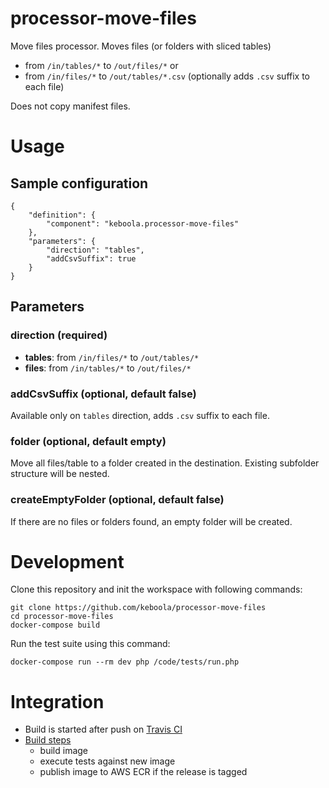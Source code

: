 # processor-move-files

Move files processor. Moves files (or folders with sliced tables)

 - from `/in/tables/*` to `/out/files/*` or
 - from `/in/files/*` to `/out/tables/*.csv` (optionally adds `.csv` suffix to each file)
  
Does not copy manifest files.

# Usage

## Sample configuration

```
{  
    "definition": {
        "component": "keboola.processor-move-files"
    },
    "parameters": {
        "direction": "tables",
        "addCsvSuffix": true
    }
}
```

## Parameters

### direction (required)

 - **tables**: from `/in/files/*` to `/out/tables/*` 
 - **files**: from `/in/tables/*` to `/out/files/*`

### addCsvSuffix (optional, default false)

Available only on `tables` direction, adds `.csv` suffix to each file.

### folder (optional, default empty)

Move all files/table to a folder created in the destination. Existing subfolder structure will be nested.

### createEmptyFolder (optional, default false)

If there are no files or folders found, an empty folder will be created. 

# Development
 
Clone this repository and init the workspace with following commands:

```
git clone https://github.com/keboola/processor-move-files
cd processor-move-files
docker-compose build

```

Run the test suite using this command:

```
docker-compose run --rm dev php /code/tests/run.php
```
 
# Integration
 - Build is started after push on [Travis CI](https://travis-ci.org/keboola/processor-move-files)
 - [Build steps](https://github.com/keboola/processor-move-files/blob/master/.travis.yml)
   - build image
   - execute tests against new image
   - publish image to AWS ECR if the release is tagged
